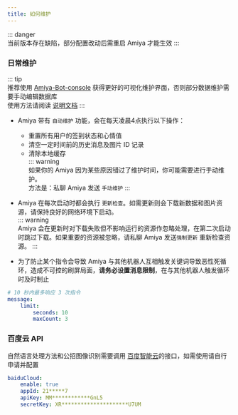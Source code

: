 ```yaml
---
title: 如何维护
---
```


::: danger <br>
当前版本存在缺陷，部分配置改动后需重启 Amiya 才能生效
:::

### 日常维护

::: tip <br>
推荐使用 [Amiya-Bot-console](https://github.com/AmiyaBot/Amiya-Bot-console) 获得更好的可视化维护界面，否则部分数据维护需要手动编辑数据库<br>
使用方法请阅读 [说明文档](/docs/amiyaConsole/)
:::

- Amiya 带有 `自动维护` 功能，会在每天凌晨4点执行以下操作：
    - 重置所有用户的签到状态和心情值
    - 清空一定时间前的历史消息及图片 ID 记录
    - 清除本地缓存<br>
      ::: warning <br>
      如果你的 Amiya 因为某些原因错过了维护时间，你可能需要进行手动维护。<br>
      方法是：私聊 Amiya 发送 `手动维护`
      :::
- Amiya 在每次启动时都会执行 `更新检查`。如需更新则会下载新数据和图片资源，请保持良好的网络环境下启动。<br>
  ::: warning <br>
  Amiya 会在更新时对下载失败但不影响运行的资源作忽略处理，在第二次启动时跳过下载。如果重要的资源被忽略，请私聊 Amiya 发送`强制更新` 重新检查资源。
  :::

- 为了防止某个指令会导致 Amiya 与其他机器人互相触发关键词导致恶性死循环，造成不可控的刷屏局面，**请务必设置消息限制**，在与其他机器人触发循环时及时制止

```yaml
# 10 秒内最多响应 3 次指令
message:
    limit:
        seconds: 10
        maxCount: 3
```

### 百度云 API

自然语言处理方法和公招图像识别需要调用 [百度智能云](https://cloud.baidu.com/)的接口，如需使用请自行申请并配置

```yaml
baiduCloud:
    enable: true
    appId: 21*****7
    apiKey: MM************GnL5
    secretKey: XR*********************U7UM
```
